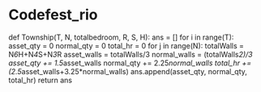 # Codefest_rio
def Township(T, N, totalbedroom, R, S, H):
    ans = []
    for i in range(T):
        asset_qty = 0
        normal_qty = 0
        total_hr = 0
        for j in range(N):
            totalWalls = N*6*H+N*4*S+N*3*R
            asset_walls = totalWalls/3
            normal_walls = (totalWalls*2)/3
            asset_qty += 1.5*asset_walls
            normal_qty += 2.25*normal_walls
            total_hr += (2.5*asset_walls+3.25*normal_walls)
            ans.append(asset_qty, normal_qty, total_hr)
    return ans
